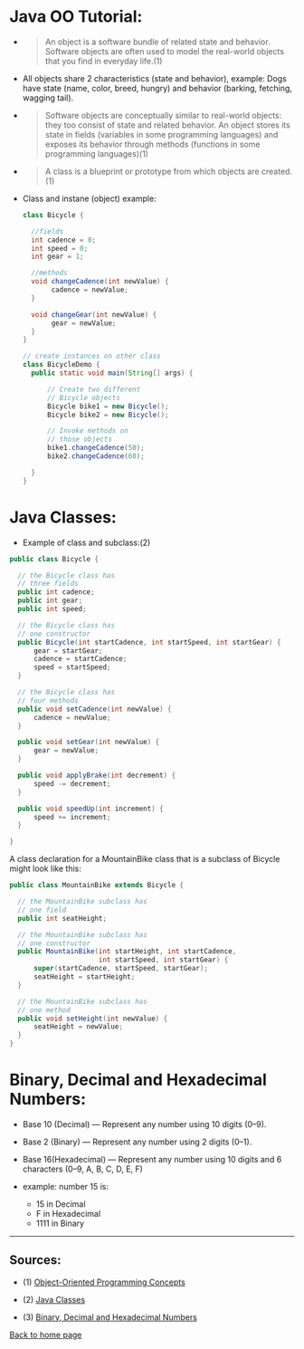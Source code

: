 # **Java OO Tutorial:**

- > An object is a software bundle of related state and behavior. Software objects are often used to model the real-world objects that you find in everyday life.(1)

- All objects share 2 characteristics (state and behavior), example: Dogs have state (name, color, breed, hungry) and behavior (barking, fetching, wagging tail).

- > Software objects are conceptually similar to real-world objects: they too consist of state and related behavior. An object stores its state in fields (variables in some programming languages) and exposes its behavior through methods (functions in some programming languages)(1)

- > A class is a blueprint or prototype from which objects are created.(1)

- Class and instane (object) example:

  ```java
  class Bicycle {

    //fields
    int cadence = 0;
    int speed = 0;
    int gear = 1;

    //methods
    void changeCadence(int newValue) {
         cadence = newValue;
    }

    void changeGear(int newValue) {
         gear = newValue;
    }
  }

  // create instances on other class
  class BicycleDemo {
    public static void main(String[] args) {

        // Create two different
        // Bicycle objects
        Bicycle bike1 = new Bicycle();
        Bicycle bike2 = new Bicycle();

        // Invoke methods on
        // those objects
        bike1.changeCadence(50);
        bike2.changeCadence(60);

    }
  }

  ```

# **Java Classes:**

- Example of class and subclass:(2)

```java
public class Bicycle {

  // the Bicycle class has
  // three fields
  public int cadence;
  public int gear;
  public int speed;

  // the Bicycle class has
  // one constructor
  public Bicycle(int startCadence, int startSpeed, int startGear) {
      gear = startGear;
      cadence = startCadence;
      speed = startSpeed;
  }

  // the Bicycle class has
  // four methods
  public void setCadence(int newValue) {
      cadence = newValue;
  }

  public void setGear(int newValue) {
      gear = newValue;
  }

  public void applyBrake(int decrement) {
      speed -= decrement;
  }

  public void speedUp(int increment) {
      speed += increment;
  }

}
```

A class declaration for a MountainBike class that is a subclass of Bicycle might look like this:

```java
public class MountainBike extends Bicycle {

  // the MountainBike subclass has
  // one field
  public int seatHeight;

  // the MountainBike subclass has
  // one constructor
  public MountainBike(int startHeight, int startCadence,
                      int startSpeed, int startGear) {
      super(startCadence, startSpeed, startGear);
      seatHeight = startHeight;
  }

  // the MountainBike subclass has
  // one method
  public void setHeight(int newValue) {
      seatHeight = newValue;
  }
}
```

# **Binary, Decimal and Hexadecimal Numbers:**

- Base 10 (Decimal) — Represent any number using 10 digits (0–9).

- Base 2 (Binary) — Represent any number using 2 digits (0–1).

- Base 16(Hexadecimal) — Represent any number using 10 digits and 6 characters (0–9, A, B, C, D, E, F)

- example: number 15 is:
  - 15 in Decimal
  - F in Hexadecimal
  - 1111 in Binary

---

## Sources:

- (1) [Object-Oriented Programming Concepts](https://docs.oracle.com/javase/tutorial/java/concepts/)

- (2) [Java Classes](https://docs.oracle.com/javase/tutorial/java/javaOO/classes.html)

- (3) [Binary, Decimal and Hexadecimal Numbers](https://www.mathsisfun.com/binary-decimal-hexadecimal.html)

[Back to home page](../README.md)
